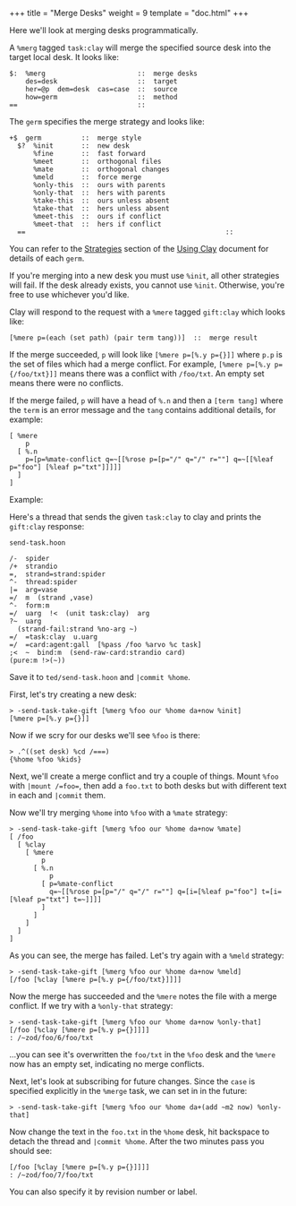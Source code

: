 +++
title = "Merge Desks"
weight = 9
template = "doc.html"
+++

Here we'll look at merging desks programmatically.

A `%merg` tagged `task:clay` will merge the specified source desk into the target local desk. It looks like:

```hoon
$:  %merg                       ::  merge desks
    des=desk                    ::  target
    her=@p  dem=desk  cas=case  ::  source
    how=germ                    ::  method
==                              ::
```

The `germ` specifies the merge strategy and looks like:

```hoon
+$  germ          ::  merge style
  $?  %init       ::  new desk
      %fine       ::  fast forward
      %meet       ::  orthogonal files
      %mate       ::  orthogonal changes
      %meld       ::  force merge
      %only-this  ::  ours with parents
      %only-that  ::  hers with parents
      %take-this  ::  ours unless absent
      %take-that  ::  hers unless absent
      %meet-this  ::  ours if conflict
      %meet-that  ::  hers if conflict
  ==                                                  ::
```

You can refer to the [Strategies](@/docs/arvo/clay/using.md#strategies) section of the [Using Clay](@/docs/arvo/clay/using.md) document for details of each `germ`.

If you're merging into a new desk you must use `%init`, all other strategies will fail. If the desk already exists, you cannot use `%init`. Otherwise, you're free to use whichever you'd like.

Clay will respond to the request with a `%mere` tagged `gift:clay` which looks like:

```hoon
[%mere p=(each (set path) (pair term tang))]  ::  merge result
```

If the merge succeeded, `p` will look like `[%mere p=[%.y p={}]]` where `p.p` is the set of files which had a merge conflict. For example, `[%mere p=[%.y p={/foo/txt}]]` means there was a conflict with `/foo/txt`. An empty set means there were no conflicts.

If the merge failed, `p` will have a head of `%.n` and then a `[term tang]` where the `term` is an error message and the `tang` contains additional details, for example:

```hoon
[ %mere
    p
  [ %.n
    p=[p=%mate-conflict q=~[[%rose p=[p="/" q="/" r=""] q=~[[%leaf p="foo"] [%leaf p="txt"]]]]]
  ]
]
```

Example:

Here's a thread that sends the given `task:clay` to clay and prints the `gift:clay` response:

`send-task.hoon`

```hoon
/-  spider 
/+  strandio
=,  strand=strand:spider 
^-  thread:spider 
|=  arg=vase 
=/  m  (strand ,vase) 
^-  form:m
=/  uarg  !<  (unit task:clay)  arg
?~  uarg
  (strand-fail:strand %no-arg ~)
=/  =task:clay  u.uarg
=/  =card:agent:gall  [%pass /foo %arvo %c task]
;<  ~  bind:m  (send-raw-card:strandio card)
(pure:m !>(~))
```

Save it to `ted/send-task.hoon` and `|commit %home`.

First, let's try creating a new desk:

```hoon
> -send-task-take-gift [%merg %foo our %home da+now %init]
[%mere p=[%.y p={}]]
```

Now if we scry for our desks we'll see `%foo` is there:

```hoon
> .^((set desk) %cd /===)
{%home %foo %kids}
```

Next, we'll create a merge conflict and try a couple of things. Mount `%foo` with `|mount /=foo=`, then add a `foo.txt` to both desks but with different text in each and `|commit` them.

Now we'll try merging `%home` into `%foo` with a `%mate` strategy:

```hoon
> -send-task-take-gift [%merg %foo our %home da+now %mate]
[ /foo
  [ %clay
    [ %mere
        p
      [ %.n
          p
        [ p=%mate-conflict
          q=~[[%rose p=[p="/" q="/" r=""] q=[i=[%leaf p="foo"] t=[i=[%leaf p="txt"] t=~]]]]
        ]
      ]
    ]
  ]
]
```

As you can see, the merge has failed. Let's try again with a `%meld` strategy:

```hoon
> -send-task-take-gift [%merg %foo our %home da+now %meld]
[/foo [%clay [%mere p=[%.y p={/foo/txt}]]]]
```

Now the merge has succeeded and the `%mere` notes the file with a merge conflict. If we try with a `%only-that` strategy:

```hoon
> -send-task-take-gift [%merg %foo our %home da+now %only-that]
[/foo [%clay [%mere p=[%.y p={}]]]]
: /~zod/foo/6/foo/txt
```

...you can see it's overwritten the `foo/txt` in the `%foo` desk and the `%mere` now has an empty set, indicating no merge conflicts.

Next, let's look at subscribing for future changes. Since the `case` is specified explicitly in the `%merge` task, we can set in in the future:

```hoon
> -send-task-take-gift [%merg %foo our %home da+(add ~m2 now) %only-that]
```

Now change the text in the `foo.txt` in the `%home` desk, hit backspace to detach the thread and `|commit %home`. After the two minutes pass you should see:

```hoon
[/foo [%clay [%mere p=[%.y p={}]]]]
: /~zod/foo/7/foo/txt
```

You can also specify it by revision number or label.
